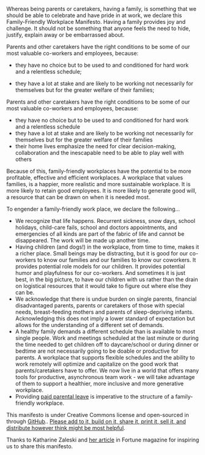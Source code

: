 
Whereas being parents or caretakers, having a family, is something that we should be able to celebrate and have pride in at work, we declare this Family-Friendly Workplace Manifesto. Having a family provides joy and challenge. It should not be something that anyone feels the need to hide, justify, explain away or be embarrassed about.

Parents and other caretakers have the right conditions to be some of our most valuable co-workers and employees, because:

* they have no choice but to be used to and conditioned for hard work and a relentless schedule;

* they have a lot at stake and are likely to be working not necessarily for themselves but for the greater welfare of their families;

Parents and other caretakers have the right conditions to be some of our most valuable co-workers and employees, because:

* they have no choice but to be used to and conditioned for hard work and a relentless schedule
* they have a lot at stake and are likely to be working not necessarily for themselves but for the greater welfare of their families
* their home lives emphasize the need for clear decision-making, collaboration and the inescapable need to be able to play well with others

Because of this, family-friendly workplaces have the potential to be more profitable, effective and efficient workplaces. A workplace that values families, is a happier, more realistic and more sustainable workplace. It is more likely to retain good employees. It is more likely to generate good will, a resource that can be drawn on when it is needed most. 

To engender a family-friendly work place, we declare the following...

* We recognize that life happens. Recurrent sickness, snow days, school holidays, child-care fails, school and doctors appointments, and emergencies of all kinds are part of the fabric of life and cannot be disappeared. The work will be made up another time.
* Having children (and dogs!) in the workplace, from time to time, makes it a richer place. Small beings may be distracting, but it is good for our co-workers to know our families and our families to know our coworkers. It provides potential role models for our children. It provides potential humor and playfulness for our co-workers. And sometimes it is just best, in the big picture, to have our children with us rather than the  drain on logistical resources that it would take to figure out where else they can be.
* We acknowledge that there is undue burden on single parents, financial disadvantaged parents, parents or caretakers of those with special needs, breast-feeding mothers and parents of sleep-depriving infants. Acknowledging this does not imply a lower standard of expectation but allows for the understanding of a different set of demands. 
* A healthy family demands a different schedule than is available to most single people. Work and meetings scheduled at the last minute or during the time needed to get children off to daycare/school or during dinner or bedtime are not necessarily going to be doable or productive for parents. A workplace that supports flexible schedules and the ability to work remotely will optimize and capitalize on the good work that parents/caretakers have to offer. We now live in a world that offers many tools for productive, asynchronous team work - we will take advantage of them to support a healthier, more inclusive and more generative workplace. 
* Providing [paid parental leave](http://dojo4.com/blog/have-babies-at-dojo4) is imperative to the structure of a family-friendly workplace. 


This manifesto is under Creative Commons license and open-sourced in through [GitHub](https://github.com/dojo4/policy/blob/master/family-friendly_workplace_manifesto).. [Please add to it, build on it, share it, print it, sell it, and distribute however think might be most helpful](http://). 

Thanks to Katharine Zaleski and [her article](http://fortune.com/2015/03/03/female-company-president-im-sorry-to-all-the-mothers-i-used-to-work-with/) in Fortune magazine for inspiring us to share this manifesto. 
 
